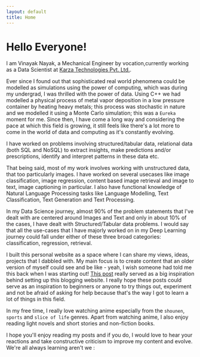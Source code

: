 ```yaml
---
layout: default
title: Home
---
```


# Hello Everyone!

I am Vinayak Nayak, a Mechanical Engineer by vocation,currently working as a Data Scientist at [Karza Technologies Pvt. Ltd.](https://karza.in/). 

Ever since I found out that sophisticated real world phenomena could be modelled as simulations using the power of computing, which was during my undergrad, I was thrilled with the power of data. Using C++ we had modelled a physical process of metal vapor deposition in a low pressure container by heating heavy metals; this process was stochastic in nature and we modelled it using a Monte Carlo simulation; this was a `Eureka` moment for me.  Since then, I have come a long way and considering the pace at which this field is growing, it still feels like there's a lot more to come in the world of data and computing as it's constantly evolving.

I have worked on problems involving structured/tabular data, relational data (both SQL and NoSQL) to extract insights, make predictions and/or prescriptions, identify and interpret patterns in these data etc. 

That being said, most of my work involves working with unstructured data, that too particularly images. I have worked on several usecases like image classification, image regression, content based image retrieval and image to text, image captioning in particular. I also have functional knowledge of Natural Language Processing tasks like Language Modelling, Text Classification, Text Generation and Text Processing. 

In my Data Science journey, almost 90% of the problem statements that I've dealt with are centered around Images and Text and only in about 10% of the cases, I have dealt with Structured/Tabular data problems. I would say that all the use-cases that I have majorly worked on in my Deep Learning journey could fall under either of these three broad categories: classification, regression, retrieval. 

I built this personal website as a space where I can share my views, ideas, projects that I dabbled with. My main focus is to create content that an older version of myself could see and be like - yeah, I wish someone had told me this back when I was starting out! [This post](https://www.fast.ai/posts/2017-04-06-alternatives.html) really served as a big inspiration behind setting up this blogging website. I really hope these posts could serve as an inspiration to beginners or anyone to try things out, experiment and not be afraid of asking for help because that's the way I got to learn a lot of things in this field. 

In my free time, I really love watching anime especially from the `shounen`, `sports` and  `slice of life` genres. Apart from watching anime, I also enjoy reading light novels and short stories and non-fiction books.

I hope you'll enjoy reading my posts and if you do, I would love to hear your reactions and take constructive criticism to improve my content and evolve. We're all always learning aren't we :

<!-- <div class="posts">
  {% for post in paginator.posts %}
  <div class="post">
    <h1 class="post-title">
      <a href="{{ post.url }}">
        {{ post.title }}
      </a>
    </h1>

    <span class="post-date">{{ post.date | date_to_string }}</span>

    {{ post.content }}
  </div>
  {% endfor %}
</div>

<div class="pagination">
  {% if paginator.next_page %}
    <a class="pagination-item older" href="{{ site.baseurl }}page{{paginator.next_page}}">Older</a>
  {% else %}
    <span class="pagination-item older">Older</span>
  {% endif %}
  {% if paginator.previous_page %}
    {% if paginator.page == 2 %}
      <a class="pagination-item newer" href="{{ site.baseurl }}">Newer</a>
    {% else %}
      <a class="pagination-item newer" href="{{ site.baseurl }}page{{paginator.previous_page}}">Newer</a>
    {% endif %}
  {% else %}
    <span class="pagination-item newer">Newer</span>
  {% endif %}
</div> -->

